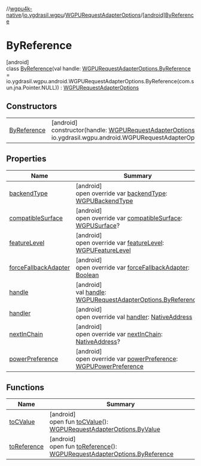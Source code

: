 //[wgpu4k-native](../../../../index.md)/[io.ygdrasil.wgpu](../../index.md)/[WGPURequestAdapterOptions](../index.md)/[[android]ByReference](index.md)

# ByReference

[android]\
class [ByReference](index.md)(val handle: [WGPURequestAdapterOptions.ByReference](../../../io.ygdrasil.wgpu.android/-w-g-p-u-request-adapter-options/-by-reference/index.md) = io.ygdrasil.wgpu.android.WGPURequestAdapterOptions.ByReference(com.sun.jna.Pointer.NULL)) : [WGPURequestAdapterOptions](../index.md)

## Constructors

| | |
|---|---|
| [ByReference](-by-reference.md) | [android]<br>constructor(handle: [WGPURequestAdapterOptions.ByReference](../../../io.ygdrasil.wgpu.android/-w-g-p-u-request-adapter-options/-by-reference/index.md) = io.ygdrasil.wgpu.android.WGPURequestAdapterOptions.ByReference(com.sun.jna.Pointer.NULL)) |

## Properties

| Name | Summary |
|---|---|
| [backendType](backend-type.md) | [android]<br>open override var [backendType](backend-type.md): [WGPUBackendType](../../-w-g-p-u-backend-type/index.md) |
| [compatibleSurface](compatible-surface.md) | [android]<br>open override var [compatibleSurface](compatible-surface.md): [WGPUSurface](../../-w-g-p-u-surface/index.md)? |
| [featureLevel](feature-level.md) | [android]<br>open override var [featureLevel](feature-level.md): [WGPUFeatureLevel](../../-w-g-p-u-feature-level/index.md) |
| [forceFallbackAdapter](force-fallback-adapter.md) | [android]<br>open override var [forceFallbackAdapter](force-fallback-adapter.md): [Boolean](https://kotlinlang.org/api/core/kotlin-stdlib/kotlin/-boolean/index.html) |
| [handle](handle.md) | [android]<br>val [handle](handle.md): [WGPURequestAdapterOptions.ByReference](../../../io.ygdrasil.wgpu.android/-w-g-p-u-request-adapter-options/-by-reference/index.md) |
| [handler](handler.md) | [android]<br>open override val [handler](handler.md): [NativeAddress](../../../ffi/-native-address/index.md) |
| [nextInChain](next-in-chain.md) | [android]<br>open override var [nextInChain](next-in-chain.md): [NativeAddress](../../../ffi/-native-address/index.md)? |
| [powerPreference](power-preference.md) | [android]<br>open override var [powerPreference](power-preference.md): [WGPUPowerPreference](../../-w-g-p-u-power-preference/index.md) |

## Functions

| Name | Summary |
|---|---|
| [toCValue](../[android]to-c-value.md) | [android]<br>open fun [toCValue](../[android]to-c-value.md)(): [WGPURequestAdapterOptions.ByValue](../../../io.ygdrasil.wgpu.android/-w-g-p-u-request-adapter-options/-by-value/index.md) |
| [toReference](../to-reference.md) | [android]<br>open fun [toReference](../to-reference.md)(): [WGPURequestAdapterOptions.ByReference](../../../io.ygdrasil.wgpu.android/-w-g-p-u-request-adapter-options/-by-reference/index.md) |